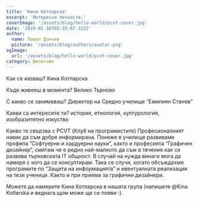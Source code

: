 ```yaml
---
title: 'Кина Котларска'
excerpt: 'Интересни личности.'
coverImage: '/assets/blog/hello-world/pcvt-cover.jpg'
date: '2019-01-16T05:35:07.322Z'
author:
  name: Павел Дончев
  picture: '/assets/blog/authors/avatar.png'
ogImage:
  url: '/assets/blog/hello-world/pcvt-cover.jpg'
category: Визитник
---
```

Как се казваш?
Кина Котларска

Къде живееш в момента?
Велико Търново

С какво се занимаваш?
Директор на Средно училище “Емилиян Станев”

Какви са интересите ти?
история, етнология, културология, изобразително изкуство

Какво те свързва с PCVT (Клуб на програмистите)
Професионалният навик да съм добре информирана. Понеже в училище развиваме профила ”Софтуерни и хардуерни науки”, както и професията “Графичен дизайнер”, смятам че е редно най-малкото да съм в течение как се развива търновската IT общност. В случай на нужда винаги мога да намеря с кого да се консултирам. Така се случи, когато обсъждахме програмите  по “Защита на информацията” и евентуалната реализация на тези ученици. Както и при приема за графични дизайнери.

Можете да намерите Кина Котларска в нашата група (напишете @Kina Kotlarska и веднага щом може ще се появи :).
